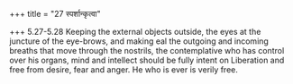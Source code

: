 +++
title = "27 स्पर्शान्कृत्वा"

+++
5.27-5.28 Keeping the external objects outside, the eyes at the juncture
of the eye-brows, and making eal the outgoing and incoming breaths that
move through the nostrils, the contemplative who has control over his
organs, mind and intellect should be fully intent on Liberation and free
from desire, fear and anger. He who is ever is verily free.
